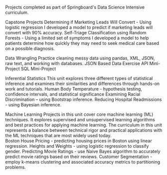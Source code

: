 Projects completed as part of Springboard's Data Science Intensive curriculum.

Capstone Projects
Determining if Marketing Leads Will Convert - Using logistic regression I developed a model to predict if marketing leads will convert with 90% accuracy. 
Self-Triage Classification using Random Forests - Using a limited set of symptoms I developed a model to help patients determine how quickly they may need to seek medical care based on a possible diagnosis.

Data Wrangling
Practice cleaning messy data using pandas, XML, JSON, raw text, and working with databases.
JSON Based Data Exercise
API Mini-Project
SQL Mini-Project

Inferential Statistics
This unit explores three different types of statistical inference and examines their similarities and differences through hands-on work and tutorials.
Human Body Temperature - hypothesis testing, confidence intervals, and statistical significance
Examining Racial Discrimination – using Bootstrap inference. 
Reducing Hospital Readmissions - using Bayesian inference.

Machine Learning
Projects in this unit cover core machine learning (ML) techniques. It explores supervised and unsupervised learning algorithms and best practices for applying machine learning. The curriculum in this unit represents a balance between technical rigor and practical applications with the ML techniques that are most widely used today.  
Boston House Pricing - predicting housing prices in Boston using linear regression.
Heights and Weights - using logistic regression to classify gender.
Predicting Movie Ratings - use Naive Bayes algorithm to accurately predict movie ratings based on their reviews.
Customer Segmentation - employ k-means clustering and associated accuracy metrics to partitioning problems.
